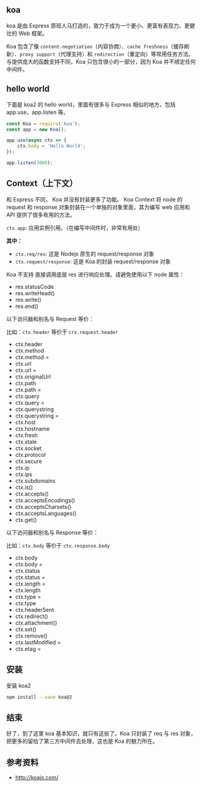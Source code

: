 

## koa
koa 是由 Express 原班人马打造的，致力于成为一个更小、更富有表现力、更健壮的 Web 框架。

Koa 包含了像 `content-negotiation`（内容协商）、`cache freshness`（缓存刷新）、`proxy support`（代理支持）和 `redirection`（重定向）等常用任务方法。
与提供庞大的函数支持不同，Koa 只包含很小的一部分，因为 Koa 并不绑定任何中间件。

## hello world
下面是 koa2 的 hello world，里面有很多与 Express 相似的地方，包括 app.use，app.listen 等。

```js
const Koa = require('koa');
const app = new Koa();

app.use(async ctx => {
    ctx.body = 'Hello World';
});

app.listen(3000);
```

## Context（上下文）
和 Express 不同， Koa 并没有封装更多了功能。
Koa Context 将 node 的 request 和 response 对象封装在一个单独的对象里面，其为编写 web 应用和 API 提供了很多有用的方法。

`ctx.app`: 应用实例引用。（在编写中间件时，非常有用处）

**其中：**

- `ctx.req/res`: 这是 Nodejs 原生的 request/response 对象
- `ctx.request/response`: 这是 Koa 的封装 request/response 对象

Koa 不支持 直接调用底层 res 进行响应处理。请避免使用以下 node 属性：

- res.statusCode
- res.writeHead()
- res.write()
- res.end()

以下访问器和别名与 Request 等价：

比如：`ctx.header` 等价于 `crx.request.header`

- ctx.header
- ctx.method
- ctx.method =
- ctx.url
- ctx.url =
- ctx.originalUrl
- ctx.path
- ctx.path =
- ctx.query
- ctx.query =
- ctx.querystring
- ctx.querystring =
- ctx.host
- ctx.hostname
- ctx.fresh
- ctx.stale
- ctx.socket
- ctx.protocol
- ctx.secure
- ctx.ip
- ctx.ips
- ctx.subdomains
- ctx.is()
- ctx.accepts()
- ctx.acceptsEncodings()
- ctx.acceptsCharsets()
- ctx.acceptsLanguages()
- ctx.get()

以下访问器和别名与 Response 等价：

比如：`ctx.body` 等价于 `ctx.response.body`

- ctx.body
- ctx.body =
- ctx.status
- ctx.status =
- ctx.length =
- ctx.length
- ctx.type =
- ctx.type
- ctx.headerSent
- ctx.redirect()
- ctx.attachment()
- ctx.set()
- ctx.remove()
- ctx.lastModified =
- ctx.etag =


## 安装
安装 koa2

```bash
npm install --save koa@2
```

## 结束
好了，到了这里 koa 基本知识，就只有这些了。Koa 只封装了 req 与 res 对象，把更多的留给了第三方中间件去处理，这也是 Koa 的魅力所在。


## 参考资料
- http://koajs.com/